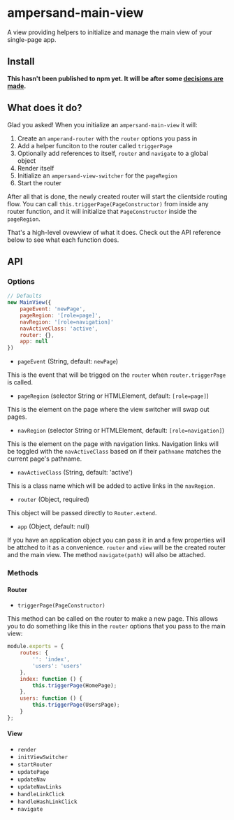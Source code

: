 ampersand-main-view
===================

A view providing helpers to initialize and manage the main view of your single-page app.


## Install

**This hasn't been published to npm yet. It will be after some
[decisions are made](https://github.com/lukekarrys/ampersand-main-view/issues).**


## What does it do?

Glad you asked! When you initialize an `ampersand-main-view` it will:

1. Create an `amperand-router` with the `router` options you pass in
2. Add a helper funciton to the router called `triggerPage`
3. Optionally add references to itself, `router` and `navigate` to a global object
4. Render itself
5. Initialize an `ampersand-view-switcher` for the `pageRegion`
6. Start the router

After all that is done, the newly created router will start the clientside routing
flow. You can call `this.triggerPage(PageConstructor)` from inside any router
function, and it will initialize that `PageConstructor` inside the `pageRegion`.

That's a high-level ovewview of what it does. Check out the API reference below
to see what each function does.


## API


### Options

```js
// Defaults
new MainView({
    pageEvent: 'newPage',
    pageRegion: '[role=page]',
    navRegion: '[role=navigation]'
    navActiveClass: 'active',
    router: {},
    app: null
})
```

- `pageEvent` (String, default: `newPage`)

This is the event that will be trigged on the `router` when `router.triggerPage`
is called.

- `pageRegion` (selector String or HTMLElement, default: `[role=page]`)

This is the element on the page where the view switcher will swap out pages.

- `navRegion` (selector String or HTMLElement, default: `[role=navigation]`)

This is the element on the page with navigation links. Navigation links will be
toggled with the `navActiveClass` based on if their `pathname` matches the
current page's pathname.

- `navActiveClass` (String, default: 'active')

This is a class name which will be added to active links in the `navRegion`.

- `router` (Object, required)

This object will be passed directly to `Router.extend`.

- `app` (Object, default: null)

If you have an application object you can pass it in and a few properties will
be attched to it as a convenience. `router` and `view` will be the created router
and the main view. The method `navigate(path)` will also be attached.


### Methods

#### Router

- `triggerPage(PageConstructor)`

This method can be called on the router to make a new page. This allows you to do
something like this in the `router` options that you pass to the main view:

```js
module.exports = {
    routes: {
        '': 'index',
        'users': 'users'
    },
    index: function () {
        this.triggerPage(HomePage);
    },
    users: function () {
        this.triggerPage(UsersPage);
    }
};
```

#### View

- `render`
- `initViewSwitcher`
- `startRouter`
- `updatePage`
- `updateNav`
- `updateNavLinks`
- `handleLinkClick`
- `handleHashLinkClick`
- `navigate`